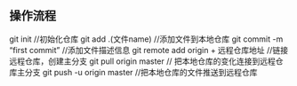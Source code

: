 ## 操作流程

git init //初始化仓库
git add .(文件name) //添加文件到本地仓库
git commit -m “first commit” //添加文件描述信息
git remote add origin + 远程仓库地址 //链接远程仓库，创建主分支
git pull origin master // 把本地仓库的变化连接到远程仓库主分支
git push -u origin master //把本地仓库的文件推送到远程仓库